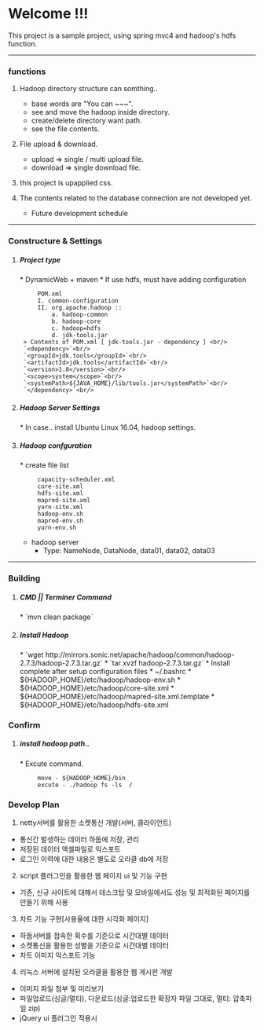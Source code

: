 # Welcome !!! #
 This project is a sample project, using spring mvc4 and hadoop's hdfs function.

---
### functions ###
1. Hadoop directory structure can somthing..
	* base words are "You can ~~~".
	* see and move the hadoop inside directory.
	* create/delete directory want path.
	* see the file contents.

2. File upload & download.
	* upload => single / multi upload file.
	* download => single download file.

3. this project is upapplied css.
4. The contents related to the database connection are not developed yet.
	* Future development schedule

---
### Constructure & Settings
1. <h5>Project type</h5> 
	* DynamicWeb + maven
	* If use hdfs, must have adding configuration
	
			POM.xml
			I. common-configuration
			II. org.apache.hadoop :: 
				a. hadoop-common
				b. hadoop-core
				c. hadoop=hdfs
				d. jdk-tools.jar
		> Contents of POM.xml [ jdk-tools.jar - dependency ] <br/>
		`<dependency>`<br/>
		`<groupId>jdk.tools</groupId>`<br/>
		`<artifactId>jdk.tools</artifactId>`<br/>
		`<version>1.8</version>`<br/>
		`<scope>system</scope>`<br/>
		`<systemPath>${JAVA_HOME}/lib/tools.jar</systemPath>`<br/>
		`</dependency>`<br/>

2. <h5>Hadoop Server Settings</h5>
	* In case.. install Ubuntu Linux 16.04, hadoop settings.
3. <h5>Hadoop confguration</h5>
	* create file list

			capacity-scheduler.xml
			core-site.xml
			hdfs-site.xml
			mapred-site.xml
			yarn-site.xml
			hadoop-env.sh
			mapred-env.sh
			yarn-env.sh
	* hadoop server
		* Type: NameNode, DataNode, data01, data02, data03

---
### Building
1. <h5>CMD || Terminer Command</h5>
	* `mvn clean package`
2.  <h5>Install Hadoop</h5>
	* `wget http://mirrors.sonic.net/apache/hadoop/common/hadoop-2.7.3/hadoop-2.7.3.tar.gz`
	* `tar xvzf hadoop-2.7.3.tar.gz`
	* Install complete after setup configuration files
		* ~/.bashrc
		* ${HADOOP_HOME}/etc/hadoop/hadoop-env.sh
		* ${HADOOP_HOME}/etc/hadoop/core-site.xml
		* ${HADOOP_HOME}/etc/hadoop/mapred-site.xml.template
		* ${HADOOP_HOME}/etc/hadoop/hdfs-site.xml

### Confirm
1. <h5>install hadoop path..</h5>
	* Excute command.
	
			move - ${HADOOP_HOME}/bin
			excute - ./hadoop fs -ls  /
			
			
### Develop Plan
1. netty서버를 활용한 소켓통신 개발(서버, 클라이언트)
 - 통신간 발생하는 데이터 하둡에 저장, 관리
 - 저장된 데이터 엑셀파일로 익스포트
 - 로그인 이력에 대한 내용은 별도로 오라클 db에 저장

2. script 플러그인을 활용한 웹 페이지 ui 및 기능 구현
 - 기존, 신규 사이트에 대해서 테스크탑 및 모바일에서도 성능 및 최적화된 페이지를 만들기 위해 사용

3. 차트 기능 구현[사용율에 대한 시각화 페이지]
 - 하둡서버를 접속한 획수를 기준으로 시간대별 데이터
 - 소켓통신을 활용한 성별을 기준으로 시간대별 데이터
 - 차트 이미지 익스포트 기능
 
4. 리눅스 서버에 설치된 오라클을 활용한 웹 게시판 개발 
 - 이미지 파일 첨부 및 미리보기
 - 파일업로드(싱글/멀티), 다운로드(싱글:업로드한 확장자 파일 그대로, 멀티: 압축파일 zip)
 - jQuery ui 플러그인 적용시

